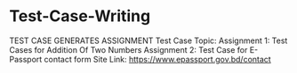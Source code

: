 # Test-Case-Writing
TEST CASE GENERATES ASSIGNMENT
Test Case Topic:
Assignment 1: Test Cases for Addition Of Two Numbers
Assignment 2: Test Case for E-Passport contact form
Site Link: https://www.epassport.gov.bd/contact 
